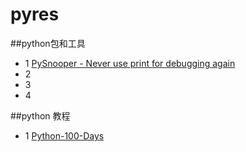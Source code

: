 # pyres

##python包和工具
- 1 [PySnooper - Never use print for debugging again](https://github.com/cool-RR/PySnooper)
- 2
- 3
- 4

##python 教程
- 1 [Python-100-Days](https://github.com/jackfrued/Python-100-Days)
